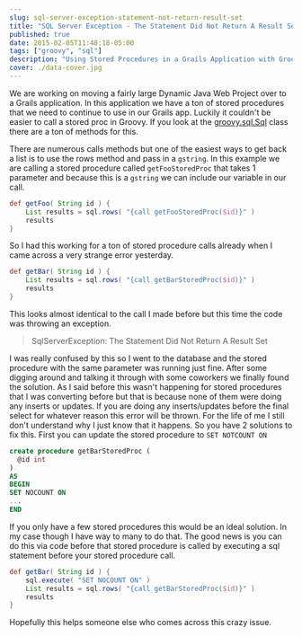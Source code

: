 ```yaml
---
slug: sql-server-exception-statement-not-return-result-set
title: "SQL Server Exception - The Statement Did Not Return A Result Set"
published: true
date: 2015-02-05T11:48:18-05:00
tags: ["groovy", "sql"]
description: "Using Stored Procedures in a Grails Application with Groovy"
cover: ./data-cover.jpg
---
```


We are working on moving a fairly large Dynamic Java Web Project over to a Grails application. In this application we have a ton of stored procedures that we need to continue to use in our Grails app. Luckily it couldn't be easier to call a stored proc in Groovy. If you look at the [groovy.sql.Sql](http://groovy.codehaus.org/api/groovy/sql/Sql.html) class there are a ton of methods for this.

There are numerous calls methods but one of the easiest ways to get back a list is to use the rows method and pass in a `gstring`. In this example we are calling a stored procedure called `getFooStoredProc` that takes 1 parameter and because this is a `gstring` we can include our variable in our call.

```groovy
def getFoo( String id ) {
	List results = sql.rows( "{call getFooStoredProc($id)}" )
	results
}
```

So I had this working for a ton of stored procedure calls already when I came across a very strange error yesterday.

```groovy
def getBar( String id ) {
	List results = sql.rows( "{call getBarStoredProc($id)}" )
	results
}
```

This looks almost identical to the call I made before but this time the code was throwing an exception.

> SqlServerException: The Statement Did Not Return A Result Set

I was really confused by this so I went to the database and the stored procedure with the same parameter was running just fine. After some digging around and talking it through with some coworkers we finally found the solution. As I said before this wasn't happening for stored procedures that I was converting before but that is because none of them were doing any inserts or updates. If you are doing any inserts/updates before the final select for whatever reason this error will be thrown. For the life of me I still don't understand why I just know that it happens. So you have 2 solutions to fix this. First you can update the stored procedure to `SET NOTCOUNT ON`

```sql
create procedure getBarStoredProc (
  @id int
)
AS
BEGIN
SET NOCOUNT ON
...
END
```

If you only have a few stored procedures this would be an ideal solution. In my case though I have way to many to do that. The good news is you can do this via code before that stored procedure is called by executing a sql statement before your stored procedure call.

```groovy
def getBar( String id ) {
	sql.execute( "SET NOCOUNT ON" )
	List results = sql.rows( "{call getBarStoredProc($id)}" )
	results
}
```

Hopefully this helps someone else who comes across this crazy issue.
